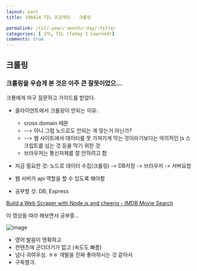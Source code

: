 ```yaml
---
layout: post
title: 190424 TIL 프로젝트 - 크롤링

permalink: /til/:year/:month/:day/:title/
categories: [_1막, TIL (Today I Learned)]
comments: true
---
```


## **크롤링**

### 크롤링을 우습게 본 것은 아주 큰 잘못이었으... 

크롱에게 마구 질문하고 가이드를 받았다. 

- 클라이언트에서 크롤링이 안되는 이유: 
  - cross domain 때문 
  - --> 아니 그럼 노드로도 안되는 게 맞는거 아닌가? 
  - --> 웹 사이트에서 데이터를 못 가져가게 막는 것이라기보다는 악의적인 js 스크립트를 심는 것 등을 막기 위한 것
  - 브라우저는 통신자체를 잘 안하려고 함

- 지금 필요한 것: 노드로 데이터 수집(크롤링) -> DB저장 -> 브라우저 -> 서버요청

- 웹 서버가 api 역할을 할 수 있도록 해야함

- 공부할 것: DB, Express


[Build a Web Scraper with Node.js and cheerio - IMDB Movie Search](https://www.youtube.com/watch?v=U0btOGPwrIY)

이 영상을 따라 해보면서 공부중... 

![image](https://user-images.githubusercontent.com/40848630/56706929-bea4e400-6751-11e9-8bb5-c488de9a9af6.png)

- 영어 발음이 명확하고
- 컨텐츠에 군더더기가 없고 (속도도 빠름) 
- 넘나 귀여우심. ㅎㅎ 개발을 진짜 좋아하시는 것 같아서 
- 구독했긔.
